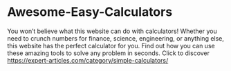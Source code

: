 # Awesome-Easy-Calculators
You won’t believe what this website can do with calculators! Whether you need to crunch numbers for finance, science, engineering, or anything else, this website has the perfect calculator for you. Find out how you can use these amazing tools to solve any problem in seconds. Click to discover https://expert-articles.com/category/simple-calculators/
